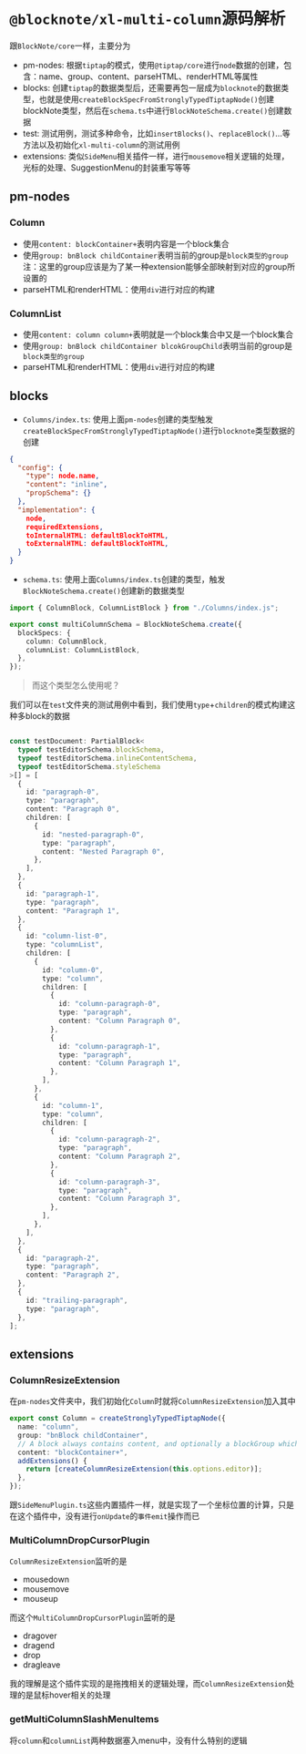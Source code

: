 # `@blocknote/xl-multi-column`源码解析

跟`BlockNote/core`一样，主要分为
- pm-nodes: 根据`tiptap`的模式，使用`@tiptap/core`进行`node`数据的创建，包含：name、group、content、parseHTML、renderHTML等属性
- blocks: 创建`tiptap`的数据类型后，还需要再包一层成为`blocknote`的数据类型，也就是使用`createBlockSpecFromStronglyTypedTiptapNode()`创建blockNote类型，然后在`schema.ts`中进行`BlockNoteSchema.create()`创建数据
- test: 测试用例，测试多种命令，比如`insertBlocks()`、`replaceBlock()`...等方法以及初始化`xl-multi-column`的测试用例
- extensions: 类似`SideMenu`相关插件一样，进行`mousemove`相关逻辑的处理，光标的处理、SuggestionMenu的封装重写等等

## pm-nodes

### Column

- 使用`content: blockContainer+`表明内容是一个block集合
- 使用`group: bnBlock childContainer`表明当前的group是`block类型的group`
注：这里的group应该是为了某一种extension能够全部映射到对应的group所设置的
- parseHTML和renderHTML：使用`div`进行对应的构建

### ColumnList

- 使用`content: column column+`表明就是一个block集合中又是一个block集合
- 使用`group: bnBlock childContainer blcokGroupChild`表明当前的group是`block类型的group`
- parseHTML和renderHTML：使用`div`进行对应的构建



## blocks

- `Columns/index.ts`: 使用上面`pm-nodes`创建的类型触发`createBlockSpecFromStronglyTypedTiptapNode()`进行`blocknote`类型数据的创建

```json
{
  "config": {
    "type": node.name,
    "content": "inline",
    "propSchema": {}
  },
  "implementation": {
    node,
    requiredExtensions,
    toInternalHTML: defaultBlockToHTML,
    toExternalHTML: defaultBlockToHTML,
  }
}
```

- `schema.ts`: 使用上面`Columns/index.ts`创建的类型，触发`BlockNoteSchema.create()`创建新的数据类型
```ts
import { ColumnBlock, ColumnListBlock } from "./Columns/index.js";

export const multiColumnSchema = BlockNoteSchema.create({
  blockSpecs: {
    column: ColumnBlock,
    columnList: ColumnListBlock,
  },
});
```

> 而这个类型怎么使用呢？

我们可以在`test`文件夹的测试用例中看到，我们使用`type`+`children`的模式构建这种多block的数据

```ts

const testDocument: PartialBlock<
  typeof testEditorSchema.blockSchema,
  typeof testEditorSchema.inlineContentSchema,
  typeof testEditorSchema.styleSchema
>[] = [
  {
    id: "paragraph-0",
    type: "paragraph",
    content: "Paragraph 0",
    children: [
      {
        id: "nested-paragraph-0",
        type: "paragraph",
        content: "Nested Paragraph 0",
      },
    ],
  },
  {
    id: "paragraph-1",
    type: "paragraph",
    content: "Paragraph 1",
  },
  {
    id: "column-list-0",
    type: "columnList",
    children: [
      {
        id: "column-0",
        type: "column",
        children: [
          {
            id: "column-paragraph-0",
            type: "paragraph",
            content: "Column Paragraph 0",
          },
          {
            id: "column-paragraph-1",
            type: "paragraph",
            content: "Column Paragraph 1",
          },
        ],
      },
      {
        id: "column-1",
        type: "column",
        children: [
          {
            id: "column-paragraph-2",
            type: "paragraph",
            content: "Column Paragraph 2",
          },
          {
            id: "column-paragraph-3",
            type: "paragraph",
            content: "Column Paragraph 3",
          },
        ],
      },
    ],
  },
  {
    id: "paragraph-2",
    type: "paragraph",
    content: "Paragraph 2",
  },
  {
    id: "trailing-paragraph",
    type: "paragraph",
  },
];
```

## extensions

### ColumnResizeExtension

在`pm-nodes`文件夹中，我们初始化`Column`时就将`ColumnResizeExtension`加入其中
```ts
export const Column = createStronglyTypedTiptapNode({
  name: "column",
  group: "bnBlock childContainer",
  // A block always contains content, and optionally a blockGroup which contains nested blocks
  content: "blockContainer+",
  addExtensions() {
    return [createColumnResizeExtension(this.options.editor)];
  },
});
```

跟`SideMenuPlugin.ts`这些内置插件一样，就是实现了一个坐标位置的计算，只是在这个插件中，没有进行`onUpdate`的`事件emit`操作而已

### MultiColumnDropCursorPlugin
`ColumnResizeExtension`监听的是
- mousedown
- mousemove
- mouseup

而这个`MultiColumnDropCursorPlugin`监听的是
- dragover
- dragend
- drop
- dragleave

我的理解是这个插件实现的是拖拽相关的逻辑处理，而`ColumnResizeExtension`处理的是鼠标hover相关的处理

### getMultiColumnSlashMenuItems

将`column`和`columnList`两种数据塞入menu中，没有什么特别的逻辑


